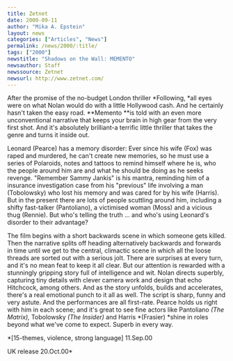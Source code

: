 ```yaml
---
title: Zetnet
date: 2000-09-11
author: "Mika A. Epstein"
layout: news
categories: ["Articles", "News"]
permalink: /news/2000/:title/
tags: ["2000"]
newstitle: "Shadows on the Wall: MEMENTO"
newsauthor: Staff  
newssource: Zetnet  
newsurl: http://www.zetnet.com/  
---
```

After the promise of the no-budget London thriller *Following, *all eyes were on what Nolan would do with a little Hollywood cash. And he certainly hasn't taken the easy road. **Memento **is told with an even more unconventional narrative that keeps your brain in high gear from the very first shot. And it's absolutely brilliant-a terrific little thriller that takes the genre and turns it inside out.

Leonard (Pearce) has a memory disorder: Ever since his wife (Fox) was raped and murdered, he can't create new memories, so he must use a series of Polaroids, notes and tattoos to remind himself where he is, who the people around him are and what he should be doing as he seeks revenge. "Remember Sammy Jankis" is his mantra, reminding him of a insurance investigation case from his "previous" life involving a man (Tobolowsky) who lost his memory and was cared for by his wife (Harris). But in the present there are lots of people scuttling around him, including a shifty fast-talker (Pantoliano), a victimised woman (Moss) and a vicious thug (Rennie). But who's telling the truth ... and who's using Leonard's disorder to their advantage?

The film begins with a short backwards scene in which someone gets killed. Then the narrative splits off heading alternatively backwards and forwards in time until we get to the central, climactic scene in which all the loose threads are sorted out with a serious jolt. There are surprises at every turn, and it's no mean feat to keep it all clear. But our attention is rewarded with a stunningly gripping story full of intelligence and wit. Nolan directs superbly, capturing tiny details with clever camera work and design that echo Hitchcock, among others. And as the story unfolds, builds and accelerates, there's a real emotional punch to it all as well. The script is sharp, funny and very astute. And the performances are all first-rate. Pearce holds us right with him in each scene; and it's great to see fine actors like Pantoliano *(The Matrix),* Tobolowsky *(The Insider)* and Harris *(Frasier) *shine in roles beyond what we've come to expect. Superb in every way. 

*[15-themes, violence, strong language] 11.Sep.00  
  
UK release 20.Oct.00*  

